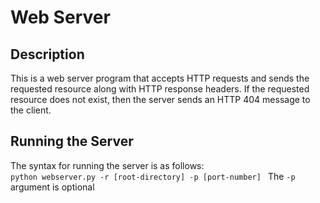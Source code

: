 # Web Server

## Description

This is a web server program that accepts HTTP requests and sends the requested resource along with HTTP response headers. If the requested resource does not exist, then the server sends an HTTP 404 message to the client.

## Running the Server

The syntax for running the server is as follows: <br>
``python webserver.py -r [root-directory] -p [port-number] ``
The ``-p`` argument is optional
